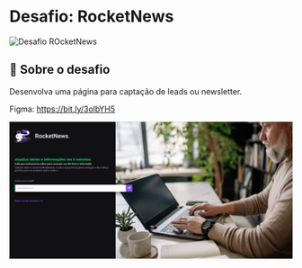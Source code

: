 # Desafio: RocketNews

<img alt="Desafio ROcketNews" src="https://app.rocketseat.com.br/_next/image?url=%2Fassets%2Fimages%2Fdiscover%2Fchallenges%2Frocketnews.png&w=1920&q=75" width="600"/>

## :rocket: Sobre o desafio

Desenvolva uma página para captação de leads ou newsletter.

Figma: https://bit.ly/3olbYH5

[![Website](./assets/rocketnews.png)](https://vitorgaletti.github.io/desafio-rocketnews/)
